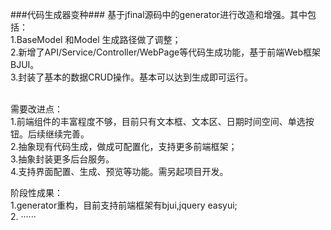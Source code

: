 ###代码生成器变种###
基于jfinal源码中的generator进行改造和增强。其中包括：<br>
1.BaseModel 和Model 生成路径做了调整；<br>
2.新增了API/Service/Controller/WebPage等代码生成功能，基于前端Web框架BJUI。<br>
3.封装了基本的数据CRUD操作。基本可以达到生成即可运行。<br><br>

需要改进点：<br>
1.前端组件的丰富程度不够，目前只有文本框、文本区、日期时间空间、单选按钮。后续继续完善。<br>
2.抽象现有代码生成，做成可配置化，支持更多前端框架；<br>
3.抽象封装更多后台服务。<br>
4.支持界面配置、生成、预览等功能。需另起项目开发。<br>

阶段性成果：<br>
1.generator重构，目前支持前端框架有bjui,jquery easyui;<br>
2. ······<br>
